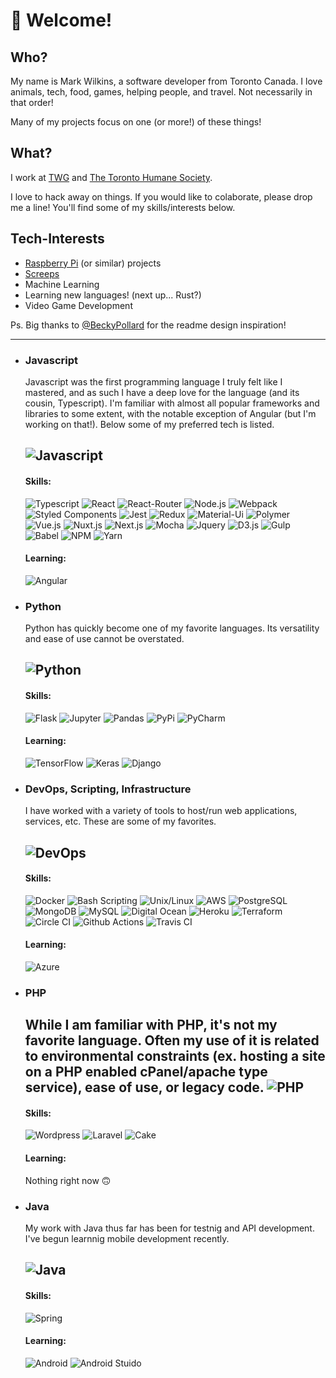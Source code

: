 
# 👋 Welcome!

## Who?
My name is Mark Wilkins, a software developer from Toronto Canada. 
I love animals, tech, food, games, helping people, and travel. Not necessarily in that order!

Many of my projects focus on one (or more!) of these things!


## What?
I work at [TWG](https://twg.io/) and [The Toronto Humane Society](https://www.torontohumanesociety.com/).

I love to hack away on things. If you would like to colaborate, please drop me a line! You'll find some of my skills/interests below.


## Tech-Interests
- [Raspberry Pi](https://www.raspberrypi.org/) (or similar) projects
- [Screeps](https://screeps.com/)
- Machine Learning
- Learning new languages! (next up... Rust?)
- Video Game Development




Ps. Big thanks to [@BeckyPollard](https://github.com/BeckyPollard) for the readme design inspiration!

----


- ### Javascript
   
   Javascript was the first programming language I truly felt like I mastered, and as such I have a deep love for the language (and its cousin, Typescript). 
   I'm familiar with almost all popular frameworks and libraries to some extent, with the notable exception of Angular (but I'm working on that!). Below some of my preferred 
   tech is listed. 
   
   ![Javascript](https://img.shields.io/static/v1?logo=javascript&logoColor=fff&label=&message=Javascript&labelColor=151515&color=0b9444&style=for-the-badge&logoWidth=50)
   ---
   #### Skills:
   ![Typescript](https://img.shields.io/static/v1?logo=typescript&logoColor=fff&label=&message=Typescript&labelColor=151515&color=0b9444&style=for-the-badge&logoWidth=30) ![React](https://img.shields.io/static/v1?logo=react&logoColor=fff&label=&message=React&labelColor=151515&color=0b9444&style=for-the-badge&logoWidth=30) ![React-Router](https://img.shields.io/static/v1?logo=react-router&logoColor=fff&label=&message=React-Router&labelColor=151515&color=0b9444&style=for-the-badge&logoWidth=30) ![Node.js](https://img.shields.io/static/v1?logo=node.js&logoColor=fff&label=&message=Node.js&labelColor=151515&color=0b9444&style=for-the-badge&logoWidth=30) ![Webpack](https://img.shields.io/static/v1?logo=webpack&logoColor=fff&label=&message=Webpack&labelColor=151515&color=0b9444&style=for-the-badge&logoWidth=30) ![Styled Components](https://img.shields.io/static/v1?logo=styled-components&logoColor=fff&label=&message=Styled%20Components&labelColor=151515&color=0b9444&style=for-the-badge&logoWidth=30) ![Jest](https://img.shields.io/static/v1?logo=jest&logoColor=fff&label=&message=Jest&labelColor=151515&color=0b9444&style=for-the-badge&logoWidth=30) ![Redux](https://img.shields.io/static/v1?logo=redux&logoColor=fff&label=&message=Redux&labelColor=151515&color=0b9444&style=for-the-badge&logoWidth=30) ![Material-Ui](https://img.shields.io/static/v1?logo=material-ui&logoColor=fff&label=&message=Material-Ui&labelColor=151515&color=0b9444&style=for-the-badge&logoWidth=30) ![Polymer](https://img.shields.io/static/v1?logo=polymer%20project&logoColor=fff&label=&message=Polymer&labelColor=151515&color=0b9444&style=for-the-badge&logoWidth=30) ![Vue.js](https://img.shields.io/static/v1?logo=vue.js&logoColor=fff&label=&message=Vue.js&labelColor=151515&color=0b9444&style=for-the-badge&logoWidth=30) ![Nuxt.js](https://img.shields.io/static/v1?logo=nuxt.js&logoColor=fff&label=&message=Nuxt.js&labelColor=151515&color=0b9444&style=for-the-badge&logoWidth=30) ![Next.js](https://img.shields.io/static/v1?logo=next.js&logoColor=fff&label=&message=Next.js&labelColor=151515&color=0b9444&style=for-the-badge&logoWidth=30) ![Mocha](https://img.shields.io/static/v1?logo=mocha&logoColor=fff&label=&message=Mocha&labelColor=151515&color=0b9444&style=for-the-badge&logoWidth=30) ![Jquery](https://img.shields.io/static/v1?logo=jquery&logoColor=fff&label=&message=Jquery&labelColor=151515&color=0b9444&style=for-the-badge&logoWidth=30) ![D3.js](https://img.shields.io/static/v1?logo=d3.js&logoColor=fff&label=&message=D3.js&labelColor=151515&color=0b9444&style=for-the-badge&logoWidth=30) ![Gulp](https://img.shields.io/static/v1?logo=gulp&logoColor=fff&label=&message=Gulp&labelColor=151515&color=0b9444&style=for-the-badge&logoWidth=30) ![Babel](https://img.shields.io/static/v1?logo=babel&logoColor=fff&label=&message=Babel&labelColor=151515&color=0b9444&style=for-the-badge&logoWidth=30) ![NPM](https://img.shields.io/static/v1?logo=npm&logoColor=fff&label=&message=NPM&labelColor=151515&color=0b9444&style=for-the-badge&logoWidth=30) ![Yarn](https://img.shields.io/static/v1?logo=yarn&logoColor=fff&label=&message=Yarn&labelColor=151515&color=0b9444&style=for-the-badge&logoWidth=30)
   #### Learning:
   ![Angular](https://img.shields.io/static/v1?logo=angular&logoColor=fff&label=&message=Angular&labelColor=151515&color=0b9444&style=for-the-badge&logoWidth=30)
   
- ### Python
   
   Python has quickly become one of my favorite languages. Its versatility and ease of use cannot be overstated.
   
   ![Python](https://img.shields.io/static/v1?logo=python&logoColor=fff&label=&message=Python&labelColor=151515&color=0b9444&style=for-the-badge&logoWidth=50)
   ---
   #### Skills:
   ![Flask](https://img.shields.io/static/v1?logo=flask&logoColor=fff&label=&message=Flask&labelColor=151515&color=0b9444&style=for-the-badge&logoWidth=30) ![Jupyter](https://img.shields.io/static/v1?logo=jupyter&logoColor=fff&label=&message=Jupyter&labelColor=151515&color=0b9444&style=for-the-badge&logoWidth=30) ![Pandas](https://img.shields.io/static/v1?logo=pandas&logoColor=fff&label=&message=Pandas&labelColor=151515&color=0b9444&style=for-the-badge&logoWidth=30) ![PyPi](https://img.shields.io/static/v1?logo=pypi&logoColor=fff&label=&message=PyPi&labelColor=151515&color=0b9444&style=for-the-badge&logoWidth=30) ![PyCharm](https://img.shields.io/static/v1?logo=pycharm&logoColor=fff&label=&message=PyCharm&labelColor=151515&color=0b9444&style=for-the-badge&logoWidth=30)
   #### Learning:
   ![TensorFlow](https://img.shields.io/static/v1?logo=tensorflow&logoColor=fff&label=&message=TensorFlow&labelColor=151515&color=0b9444&style=for-the-badge&logoWidth=30) ![Keras](https://img.shields.io/static/v1?logo=keras&logoColor=fff&label=&message=Keras&labelColor=151515&color=0b9444&style=for-the-badge&logoWidth=30) ![Django](https://img.shields.io/static/v1?logo=django&logoColor=fff&label=&message=Django&labelColor=151515&color=0b9444&style=for-the-badge&logoWidth=30)
   
   
- ### DevOps, Scripting, Infrastructure
   
   I have worked with a variety of tools to host/run web applications, services, etc. These are some of my favorites. 
   
   ![DevOps](https://img.shields.io/static/v1?logo=Amazon%20AWS&logoColor=fff&label=&message=DevOps&labelColor=151515&color=0b9444&style=for-the-badge&logoWidth=50)
   ---
   #### Skills:
   ![Docker](https://img.shields.io/static/v1?logo=Docker&logoColor=fff&label=&message=Docker&labelColor=151515&color=0b9444&style=for-the-badge&logoWidth=30) ![Bash Scripting](https://img.shields.io/static/v1?logo=GNU%20Bash&logoColor=fff&label=&message=Bash%20Scripting&labelColor=151515&color=0b9444&style=for-the-badge&logoWidth=30) ![Unix/Linux](https://img.shields.io/static/v1?logo=Linux&logoColor=fff&label=&message=Unix%2FLinux&labelColor=151515&color=0b9444&style=for-the-badge&logoWidth=30) ![AWS](https://img.shields.io/static/v1?logo=Amazon%20AWS&logoColor=fff&label=&message=AWS&labelColor=151515&color=0b9444&style=for-the-badge&logoWidth=30) ![PostgreSQL](https://img.shields.io/static/v1?logo=PostgreSQL&logoColor=fff&label=&message=PostgreSQL&labelColor=151515&color=0b9444&style=for-the-badge&logoWidth=30) ![MongoDB](https://img.shields.io/static/v1?logo=mongoDB&logoColor=fff&label=&message=MongoDB&labelColor=151515&color=0b9444&style=for-the-badge&logoWidth=30) ![MySQL](https://img.shields.io/static/v1?logo=MySQL&logoColor=fff&label=&message=MySQL&labelColor=151515&color=0b9444&style=for-the-badge&logoWidth=30) ![Digital Ocean](https://img.shields.io/static/v1?logo=DigitalOcean&logoColor=fff&label=&message=Digital%20Ocean&labelColor=151515&color=0b9444&style=for-the-badge&logoWidth=30) ![Heroku](https://img.shields.io/static/v1?logo=Heroku&logoColor=fff&label=&message=Heroku&labelColor=151515&color=0b9444&style=for-the-badge&logoWidth=30) ![Terraform](https://img.shields.io/static/v1?logo=Terraform&logoColor=fff&label=&message=Terraform&labelColor=151515&color=0b9444&style=for-the-badge&logoWidth=30) ![Circle CI](https://img.shields.io/static/v1?logo=CircleCI&logoColor=fff&label=&message=Circle%20CI&labelColor=151515&color=0b9444&style=for-the-badge&logoWidth=30) ![Github Actions](https://img.shields.io/static/v1?logo=Github%20Actions&logoColor=fff&label=&message=Github%20Actions&labelColor=151515&color=0b9444&style=for-the-badge&logoWidth=30) ![Travis CI](https://img.shields.io/static/v1?logo=Travis%20CI&logoColor=fff&label=&message=Travis%20CI&labelColor=151515&color=0b9444&style=for-the-badge&logoWidth=30)
   #### Learning:
   ![Azure](https://img.shields.io/static/v1?logo=microsoft%20azure&logoColor=fff&label=&message=Azure&labelColor=151515&color=0b9444&style=for-the-badge&logoWidth=30)
   
   
- ### PHP
   
   
   While I am familiar with PHP, it's not my favorite language. Often my use of it is related to environmental constraints (ex. hosting a site on a PHP enabled cPanel/apache type service), ease of use, or legacy code. 
   ![PHP](https://img.shields.io/static/v1?logo=php&logoColor=fff&label=&message=PHP&labelColor=151515&color=0b9444&style=for-the-badge&logoWidth=50)
   ---
   #### Skills:
   ![Wordpress](https://img.shields.io/static/v1?logo=wordpress&logoColor=fff&label=&message=Wordpress&labelColor=151515&color=0b9444&style=for-the-badge&logoWidth=30) ![Laravel](https://img.shields.io/static/v1?logo=laravel&logoColor=fff&label=&message=Laravel&labelColor=151515&color=0b9444&style=for-the-badge&logoWidth=30) ![Cake](https://img.shields.io/static/v1?logo=cakePHP&logoColor=fff&label=&message=Cake&labelColor=151515&color=0b9444&style=for-the-badge&logoWidth=30)
   #### Learning:
   Nothing right now 🙃
   
   
- ### Java
   
   My work with Java thus far has been for testnig and API development. I've begun learnnig mobile development recently. 
   
   ![Java](https://img.shields.io/static/v1?logo=java&logoColor=fff&label=&message=Java&labelColor=151515&color=0b9444&style=for-the-badge&logoWidth=50)
   ---
   #### Skills:
   ![Spring](https://img.shields.io/static/v1?logo=spring&logoColor=fff&label=&message=Spring&labelColor=151515&color=0b9444&style=for-the-badge&logoWidth=30)
   #### Learning:
   ![Android](https://img.shields.io/static/v1?logo=android&logoColor=fff&label=&message=Android&labelColor=151515&color=0b9444&style=for-the-badge&logoWidth=30) ![Android Stuido](https://img.shields.io/static/v1?logo=android%20studio&logoColor=fff&label=&message=Android%20Stuido&labelColor=151515&color=0b9444&style=for-the-badge&logoWidth=30)
   
   


